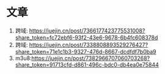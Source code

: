 # 文章

1. 跨域: https://juejin.cn/post/7366177423775531008?share_token=fc72ebf6-93f2-43e6-9678-6b4fc608378d
2. 跨域: https://juejin.cn/post/7338808893529276427?share_token=71e1c1b3-9327-476d-8667-dcdfdf7b0ba9
3. m3u8:https://juejin.cn/post/7382966707060703268?share_token=91713cfd-d861-496c-bdc0-db4ea0e75844
